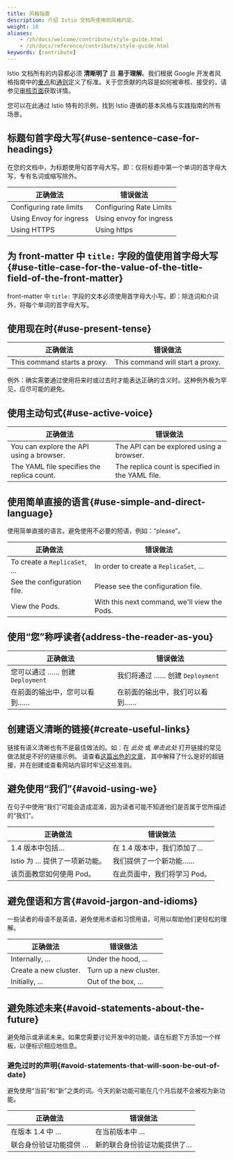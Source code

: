 ```yaml
---
title: 风格指南
description: 介绍 Istio 文档所使用的风格约定。
weight: 10
aliases:
    - /zh/docs/welcome/contribute/style-guide.html
    - /zh/docs/reference/contribute/style-guide.html
keywords: [contribute]
---
```


Istio 文档所有的内容都必须 **清晰明了** 且 **易于理解**。我们根据 Google 开发者风格指南中的[重点](https://developers.google.com/style/highlights)和[通则](https://developers.google.com/style/tone)定义了标准。关于您贡献的内容是如何被审核、接受的，请参见[审核页面](/zh/about/contribute/review)获取详情。

您可以在此通过 Istio 特有的示例，找到 Istio 遵循的基本风格与实践指南的所有场景。

## 标题句首字母大写{#use-sentence-case-for-headings}

在您的文档中，为标题使用句首字母大写。即：仅将标题中第一个单词的首字母大写，专有名词或缩写除外。

| 正确做法                      | 错误做法
|------------------------|-----
|Configuring rate limits | Configuring Rate Limits
|Using Envoy for ingress | Using envoy for ingress
|Using HTTPS             | Using https

## 为 front-matter 中 `title:` 字段的值使用首字母大写{#use-title-case-for-the-value-of-the-title-field-of-the-front-matter}

front-matter 中 `title:` 字段的文本必须使用首字母大小写。即：除连词和介词外，将每个单词的首字母大写。

## 使用现在时{#use-present-tense}

| 正确做法                           | 错误做法
|-----------------------------|------
| This command starts a proxy. | This command will start a proxy.

例外：确实需要通过使用将来时或过去时才能表达正确的含义时。这种例外极为罕见，应尽可能的避免。

## 使用主动句式{#use-active-voice}

| 正确做法                                         | 错误做法
|-------------------------------------------|------
| You can explore the API using a browser.   | The API can be explored using a browser.
| The YAML file specifies the replica count. | The replica count is specified in the YAML file.

## 使用简单直接的语言{#use-simple-and-direct-language}

使用简单直接的语言。避免使用不必要的短语，例如：“please”。

| 正确做法                          | 错误做法
|----------------------------|------
|To create a `ReplicaSet`, ... | In order to create a `ReplicaSet`, ...
|See the configuration file. | Please see the configuration file.
|View the Pods.              | With this next command, we'll view the Pods.

## 使用“您”称呼读者{address-the-reader-as-you}

| 正确做法                                     | 错误做法
|---------------------------------------|------
| 您可以通过 …… 创建 `Deployment`   | 我们将通过 …… 创建 `Deployment`
| 在前面的输出中，您可以看到…… | 在前面的输出中，我们可以看到……

## 创建语义清晰的链接{#create-useful-links}

链接有语义清晰也有不是最佳做法的。如：在 *此处* 或 *单击此处* 打开链接的常见做法就是不好的链接示例。
请查看[这篇出色的文章](https://medium.com/@heyoka/dont-use-click-here-f32f445d1021)，
其中解释了什么是好的超链接，并在创建或查看网站内容时牢记这些准则。

## 避免使用“我们”{#avoid-using-we}

在句子中使用“我们”可能会造成混淆，因为读者可能不知道他们是否属于您所描述的“我们”。

| 正确做法                                        | 错误做法
|------------------------------------------|------
| 1.4 版本中包括…                | 在 1.4 版本中，我们添加了…
| Istio 为 … 提供了一项新功能。 | 我们提供了一个新功能……
| 该页面教您如何使用 Pod。 | 在此页面中，我们将学习 Pod。

## 避免俚语和方言{#avoid-jargon-and-idioms}

一些读者的母语不是英语，避免使用术语和习惯用语，可用以帮助他们更轻松的理解。

| 正确做法                    | 错误做法
|----------------------|------
|Internally, ...       | Under the hood, ...
|Create a new cluster. | Turn up a new cluster.
|Initially, ...        | Out of the box, ...

## 避免陈述未来{#avoid-statements-about-the-future}

避免暗示或承诺未来。如果您需要讨论开发中的功能，请在标题下方添加一个样板，以便标识相应地信息。

### 避免过时的声明{#avoid-statements-that-will-soon-be-out-of-date}

避免使用“当前”和“新”之类的词。今天的新功能可能在几个月后就不会被视为新功能。

| 正确做法                                  | 错误做法
|------------------------------------|------
| 在版本 1.4 中 …                |  在当前版本中 …
| 联合身份验证功能提供 …  | 新的联合身份验证功能提供了…
